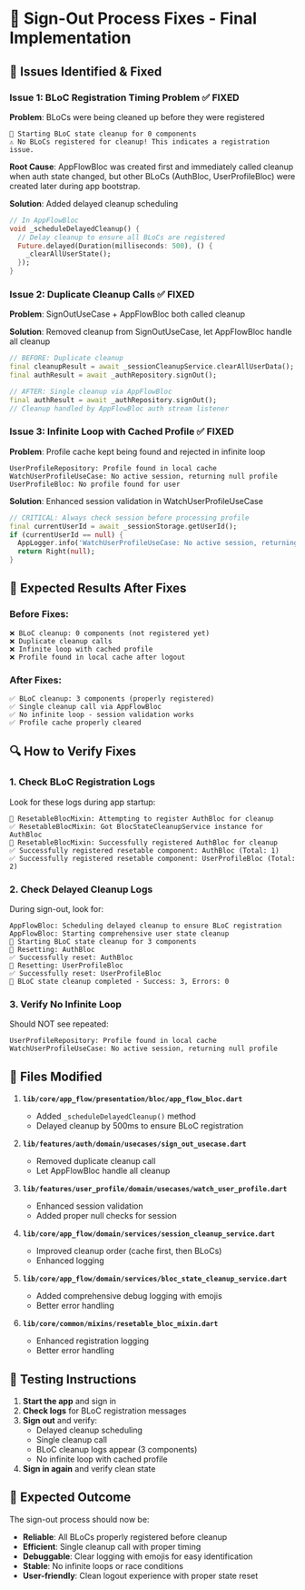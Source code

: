 # 🔧 Sign-Out Process Fixes - Final Implementation

## 🚨 **Issues Identified & Fixed**

### **Issue 1: BLoC Registration Timing Problem** ✅ FIXED

**Problem**: BLoCs were being cleaned up before they were registered

```
🔄 Starting BLoC state cleanup for 0 components
⚠️ No BLoCs registered for cleanup! This indicates a registration issue.
```

**Root Cause**: AppFlowBloc was created first and immediately called cleanup when auth state changed, but other BLoCs (AuthBloc, UserProfileBloc) were created later during app bootstrap.

**Solution**: Added delayed cleanup scheduling

```dart
// In AppFlowBloc
void _scheduleDelayedCleanup() {
  // Delay cleanup to ensure all BLoCs are registered
  Future.delayed(Duration(milliseconds: 500), () {
    _clearAllUserState();
  });
}
```

### **Issue 2: Duplicate Cleanup Calls** ✅ FIXED

**Problem**: SignOutUseCase + AppFlowBloc both called cleanup

**Solution**: Removed cleanup from SignOutUseCase, let AppFlowBloc handle all cleanup

```dart
// BEFORE: Duplicate cleanup
final cleanupResult = await _sessionCleanupService.clearAllUserData();
final authResult = await _authRepository.signOut();

// AFTER: Single cleanup via AppFlowBloc
final authResult = await _authRepository.signOut();
// Cleanup handled by AppFlowBloc auth stream listener
```

### **Issue 3: Infinite Loop with Cached Profile** ✅ FIXED

**Problem**: Profile cache kept being found and rejected in infinite loop

```
UserProfileRepository: Profile found in local cache
WatchUserProfileUseCase: No active session, returning null profile
UserProfileBloc: No profile found for user
```

**Solution**: Enhanced session validation in WatchUserProfileUseCase

```dart
// CRITICAL: Always check session before processing profile
final currentUserId = await _sessionStorage.getUserId();
if (currentUserId == null) {
  AppLogger.info('WatchUserProfileUseCase: No active session, returning null profile');
  return Right(null);
}
```

## 🎯 **Expected Results After Fixes**

### **Before Fixes**:

```
❌ BLoC cleanup: 0 components (not registered yet)
❌ Duplicate cleanup calls
❌ Infinite loop with cached profile
❌ Profile found in local cache after logout
```

### **After Fixes**:

```
✅ BLoC cleanup: 3 components (properly registered)
✅ Single cleanup call via AppFlowBloc
✅ No infinite loop - session validation works
✅ Profile cache properly cleared
```

## 🔍 **How to Verify Fixes**

### **1. Check BLoC Registration Logs**

Look for these logs during app startup:

```
🔄 ResetableBlocMixin: Attempting to register AuthBloc for cleanup
✅ ResetableBlocMixin: Got BlocStateCleanupService instance for AuthBloc
🎯 ResetableBlocMixin: Successfully registered AuthBloc for cleanup
✅ Successfully registered resetable component: AuthBloc (Total: 1)
✅ Successfully registered resetable component: UserProfileBloc (Total: 2)
```

### **2. Check Delayed Cleanup Logs**

During sign-out, look for:

```
AppFlowBloc: Scheduling delayed cleanup to ensure BLoC registration
AppFlowBloc: Starting comprehensive user state cleanup
🔄 Starting BLoC state cleanup for 3 components
🔄 Resetting: AuthBloc
✅ Successfully reset: AuthBloc
🔄 Resetting: UserProfileBloc
✅ Successfully reset: UserProfileBloc
🎯 BLoC state cleanup completed - Success: 3, Errors: 0
```

### **3. Verify No Infinite Loop**

Should NOT see repeated:

```
UserProfileRepository: Profile found in local cache
WatchUserProfileUseCase: No active session, returning null profile
```

## 📝 **Files Modified**

1. **`lib/core/app_flow/presentation/bloc/app_flow_bloc.dart`**

   - Added `_scheduleDelayedCleanup()` method
   - Delayed cleanup by 500ms to ensure BLoC registration

2. **`lib/features/auth/domain/usecases/sign_out_usecase.dart`**

   - Removed duplicate cleanup call
   - Let AppFlowBloc handle all cleanup

3. **`lib/features/user_profile/domain/usecases/watch_user_profile.dart`**

   - Enhanced session validation
   - Added proper null checks for session

4. **`lib/core/app_flow/domain/services/session_cleanup_service.dart`**

   - Improved cleanup order (cache first, then BLoCs)
   - Enhanced logging

5. **`lib/core/app_flow/domain/services/bloc_state_cleanup_service.dart`**

   - Added comprehensive debug logging with emojis
   - Better error handling

6. **`lib/core/common/mixins/resetable_bloc_mixin.dart`**
   - Enhanced registration logging
   - Better error handling

## 🚀 **Testing Instructions**

1. **Start the app** and sign in
2. **Check logs** for BLoC registration messages
3. **Sign out** and verify:
   - Delayed cleanup scheduling
   - Single cleanup call
   - BLoC cleanup logs appear (3 components)
   - No infinite loop with cached profile
4. **Sign in again** and verify clean state

## 🎉 **Expected Outcome**

The sign-out process should now be:

- **Reliable**: All BLoCs properly registered before cleanup
- **Efficient**: Single cleanup call with proper timing
- **Debuggable**: Clear logging with emojis for easy identification
- **Stable**: No infinite loops or race conditions
- **User-friendly**: Clean logout experience with proper state reset
